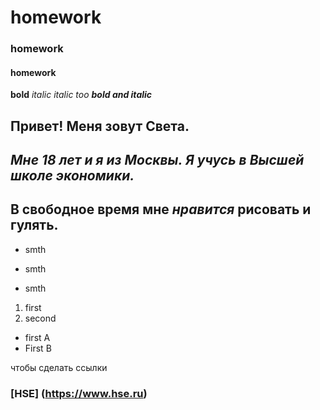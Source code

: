# homework
### homework
#### homework 
**bold**
*italic*
_italic too_
***bold and italic***

## **Привет! Меня зовут Света.**
## *Мне 18 лет и я из Москвы. Я учусь в Высшей школе экономики.*
## **В свободное время мне ***_нравится_*** рисовать и гулять.**

- smth
+ smth
* smth
1. first
2. second
+ first A
+ First B

чтобы сделать ссылки
### [HSE] (https://www.hse.ru)
